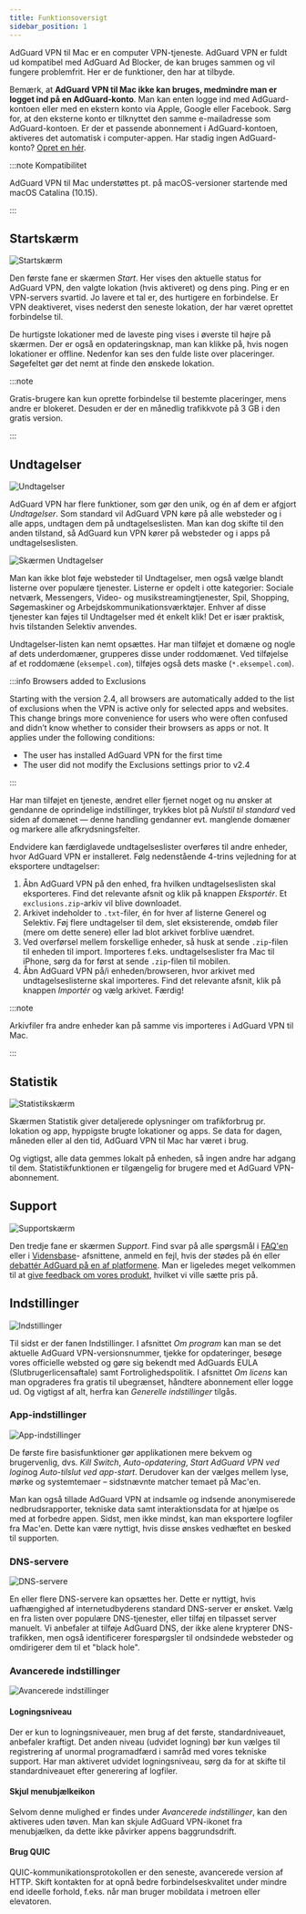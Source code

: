 ```yaml
---
title: Funktionsoversigt
sidebar_position: 1
---
```


AdGuard VPN til Mac er en computer VPN-tjeneste. AdGuard VPN er fuldt ud kompatibel med AdGuard Ad Blocker, de kan bruges sammen og vil fungere problemfrit. Her er de funktioner, den har at tilbyde.

Bemærk, at **AdGuard VPN til Mac ikke kan bruges, medmindre man er logget ind på en AdGuard-konto**. Man kan enten logge ind med AdGuard-kontoen eller med en ekstern konto via Apple, Google eller Facebook. Sørg for, at den eksterne konto er tilknyttet den samme e-mailadresse som AdGuard-kontoen. Er der et passende abonnement i AdGuard-kontoen, aktiveres det automatisk i computer-appen. Har stadig ingen AdGuard-konto? [Opret en hér](https://auth.adguard.com/registration.html).

:::note Kompatibilitet

AdGuard VPN til Mac understøttes pt. på macOS-versioner startende med macOS Catalina (10.15).

:::

## Startskærm

![Startskærm](https://cdn.adguardvpn.com/content/kb/vpn/mac/vpn_main_new_en.jpeg)

Den første fane er skærmen *Start*. Her vises den aktuelle status for AdGuard VPN, den valgte lokation (hvis aktiveret) og dens ping. Ping er en VPN-servers svartid. Jo lavere et tal er, des hurtigere en forbindelse. Er VPN deaktiveret, vises nederst den seneste lokation, der har været oprettet forbindelse til.

De hurtigste lokationer med de laveste ping vises i øverste til højre på skærmen. Der er også en opdateringsknap, man kan klikke på, hvis nogen lokationer er offline. Nedenfor kan ses den fulde liste over placeringer. Søgefeltet gør det nemt at finde den ønskede lokation.

:::note

Gratis-brugere kan kun oprette forbindelse til bestemte placeringer, mens andre er blokeret. Desuden er der en månedlig trafikkvote på 3 GB i den gratis version.

:::

## Undtagelser

![Undtagelser](https://cdn.adguardvpn.com/content/kb/vpn/mac/exclusions_new_en.png)

AdGuard VPN har flere funktioner, som gør den unik, og én af dem er afgjort *Undtagelser*. Som standard vil AdGuard VPN køre på alle websteder og i alle apps, undtagen dem på undtagelseslisten. Man kan dog skifte til den anden tilstand, så AdGuard kun VPN kører på websteder og i apps på undtagelseslisten.

![Skærmen Undtagelser](https://cdn.adguardvpn.com/content/kb/vpn/mac/services_new_en.png)

Man kan ikke blot føje websteder til Undtagelser, men også vælge blandt listerne over populære tjenester. Listerne er opdelt i otte kategorier: Sociale netværk, Messengers, Video- og musikstreamingtjenester, Spil, Shopping, Søgemaskiner og Arbejdskommunikationsværktøjer. Enhver af disse tjenester kan føjes til Undtagelser med ét enkelt klik! Det er især praktisk, hvis tilstanden Selektiv anvendes.

Undtagelser-listen kan nemt opsættes. Har man tilføjet et domæne og nogle af dets underdomæner, grupperes disse under roddomænet. Ved tilføjelse af et roddomæne (`eksempel.com`), tilføjes også dets maske (`*.eksempel.com`).

:::info Browsers added to Exclusions

Starting with the version 2.4, all browsers are automatically added to the list of exclusions when the VPN is active only for selected apps and websites. This change brings more convenience for users who were often confused and didn’t know whether to consider their browsers as apps or not. It applies under the following conditions:

- The user has installed AdGuard VPN for the first time
- The user did not modify the Exclusions settings prior to v2.4

:::

Har man tilføjet en tjeneste, ændret eller fjernet noget og nu ønsker at gendanne de oprindelige indstillinger, trykkes blot på *Nulstil til standard* ved siden af domænet — denne handling gendanner evt. manglende domæner og markere alle afkrydsningsfelter.

Endvidere kan færdiglavede undtagelseslister overføres til andre enheder, hvor AdGuard VPN er installeret. Følg nedenstående 4-trins vejledning for at eksportere undtagelser:

1. Åbn AdGuard VPN på den enhed, fra hvilken undtagelseslisten skal eksporteres. Find det relevante afsnit og klik på knappen *Eksportér*. Et `exclusions.zip`-arkiv vil blive downloadet.
2. Arkivet indeholder to `.txt`-filer, én for hver af listerne Generel og Selektiv. Føj flere undtagelser til dem, slet eksisterende, omdøb filer (mere om dette senere) eller lad blot arkivet forblive uændret.
3. Ved overførsel mellem forskellige enheder, så husk at sende `.zip`-filen til enheden til import. Importeres f.eks. undtagelseslister fra Mac til iPhone, sørg da for først at sende `.zip`-filen til mobilen.
4. Åbn AdGuard VPN på/i enheden/browseren, hvor arkivet med undtagelseslisterne skal importeres. Find det relevante afsnit, klik på knappen *Importér* og vælg arkivet. Færdig!

:::note

Arkivfiler fra andre enheder kan på samme vis importeres i AdGuard VPN til Mac.

:::

## Statistik

![Statistikskærm](https://cdn.adguardvpn.com/content/kb/vpn/mac/statistics_en.png)

Skærmen Statistik giver detaljerede oplysninger om trafikforbrug pr. lokation og app, hyppigste brugte lokationer og apps. Se data for dagen, måneden eller al den tid, AdGuard VPN til Mac har været i brug.

Og vigtigst, alle data gemmes lokalt på enheden, så ingen andre har adgang til dem. Statistikfunktionen er tilgængelig for brugere med et AdGuard VPN-abonnement.

## Support

![Supportskærm](https://cdn.adguardvpn.com/content/kb/vpn/mac/support_new_en.png)

Den tredje fane er skærmen *Support*. Find svar på alle spørgsmål i [FAQ'en](https://adguard-vpn.com/welcome.html#faq) eller i [Vidensbase](/)- afsnittene, anmeld en fejl, hvis der stødes på én eller [debattér AdGuard på en af platformene](https://adguard.com/discuss.html). Man er ligeledes meget velkommen til at [give feedback om vores produkt](https://surveys.adguard.com/vpn_mac/form.html), hvilket vi ville sætte pris på.

## Indstillinger

![Indstillinger](https://cdn.adguardvpn.com/content/kb/vpn/mac/settings_new_en.png)

Til sidst er der fanen Indstillinger. I afsnittet *Om program* kan man se det aktuelle AdGuard VPN-versionsnummer, tjekke for opdateringer, besøge vores officielle websted og gøre sig bekendt med AdGuards EULA (Slutbrugerlicensaftale) samt Fortrolighedspolitik. I afsnittet *Om licens* kan man opgraderes fra gratis til ubegrænset, håndtere abonnement eller logge ud. Og vigtigst af alt, herfra kan *Generelle indstillinger* tilgås.

### App-indstillinger

![App-indstillinger](https://cdn.adguardvpn.com/content/kb/vpn/mac/general-settings_new_en.png)

De første fire basisfunktioner gør applikationen mere bekvem og brugervenlig, dvs. *Kill Switch*, *Auto-opdatering*, *Start AdGuard VPN ved login*og *Auto-tilslut ved app-start*. Derudover kan der vælges mellem lyse, mørke og systemtemaer – sidstnævnte matcher temaet på Mac'en.

Man kan også tillade AdGuard VPN at indsamle og indsende anonymiserede nedbrudsrapporter, tekniske data samt interaktionsdata for at hjælpe os med at forbedre appen. Sidst, men ikke mindst, kan man eksportere logfiler fra Mac'en. Dette kan være nyttigt, hvis disse ønskes vedhæftet en besked til supporten.

### DNS-servere

![DNS-servere](https://cdn.adguardvpn.com/content/kb/vpn/mac/dns_new_en.png)

En eller flere DNS-servere kan opsættes her. Dette er nyttigt, hvis uafhængighed af internetudbyderens standard DNS-server er ønsket. Vælg en fra listen over populære DNS-tjenester, eller tilføj en tilpasset server manuelt. Vi anbefaler at tilføje AdGuard DNS, der ikke alene krypterer DNS-trafikken, men også identificerer forespørgsler til ondsindede websteder og omdirigerer dem til et "black hole".

### Avancerede indstillinger

![Avancerede indstillinger](https://cdn.adguardvpn.com/content/kb/vpn/mac/advanced-settings_new_en.png)

#### Logningsniveau

Der er kun to logningsniveauer, men brug af det første, standardniveauet, anbefaler kraftigt. Det anden niveau (udvidet logning) bør kun vælges til registrering af unormal programadfærd i samråd med vores tekniske support. Har man aktiveret udvidet logningsniveau, sørg da for at skifte til standardniveauet efter generering af logfiler.

#### Skjul menubjælkeikon

Selvom denne mulighed er findes under *Avancerede indstillinger*, kan den aktiveres uden tøven. Man kan skjule AdGuard VPN-ikonet fra menubjælken, da dette ikke påvirker appens baggrundsdrift.

#### Brug QUIC

QUIC-kommunikationsprotokollen er den seneste, avancerede version af HTTP. Skift kontakten for at opnå bedre forbindelseskvalitet under mindre end ideelle forhold, f.eks. når man bruger mobildata i metroen eller elevatoren.
